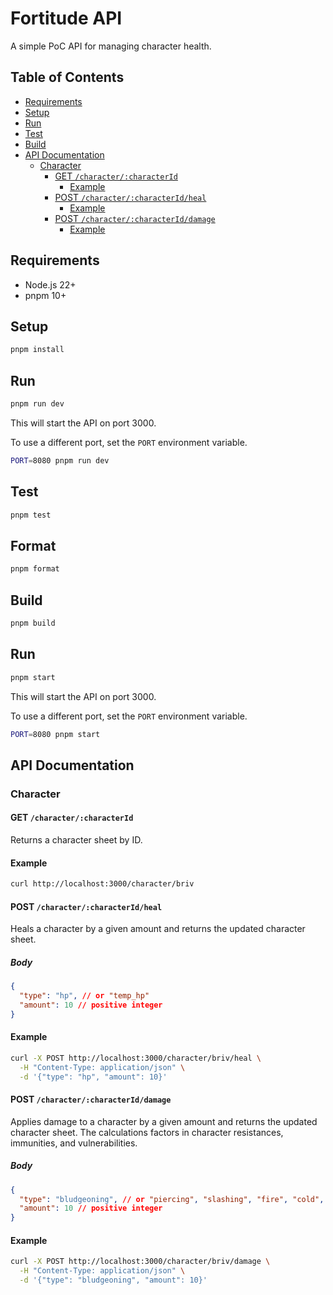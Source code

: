 # Fortitude API

A simple PoC API for managing character health.

## Table of Contents

- [Requirements](#requirements)
- [Setup](#setup)
- [Run](#run)
- [Test](#test)
- [Build](#build)
- [API Documentation](#api-documentation)
  - [Character](#character)
    - [GET `/character/:characterId`](#get-character-characterid)
      - [Example](#example)
    - [POST `/character/:characterId/heal`](#post-character-characterid-heal)
      - [Example](#example-1)
    - [POST `/character/:characterId/damage`](#post-character-characterid-damage)
      - [Example](#example-2)

## Requirements

- Node.js 22+
- pnpm 10+

## Setup

```bash
pnpm install
```

## Run

```bash
pnpm run dev
```

This will start the API on port 3000.

To use a different port, set the `PORT` environment variable.

```bash
PORT=8080 pnpm run dev
```

## Test

```bash
pnpm test
```

## Format

```bash
pnpm format
```

## Build

```bash
pnpm build
```

## Run

```bash
pnpm start
```

This will start the API on port 3000.

To use a different port, set the `PORT` environment variable.

```bash
PORT=8080 pnpm start
```

## API Documentation

### Character

#### GET `/character/:characterId`

Returns a character sheet by ID.

#### Example

```bash
curl http://localhost:3000/character/briv
```

#### POST `/character/:characterId/heal`

Heals a character by a given amount and returns the updated character sheet.

##### Body

```json
{
  "type": "hp", // or "temp_hp"
  "amount": 10 // positive integer
}
```

#### Example

```bash
curl -X POST http://localhost:3000/character/briv/heal \
  -H "Content-Type: application/json" \
  -d '{"type": "hp", "amount": 10}'
```

#### POST `/character/:characterId/damage`

Applies damage to a character by a given amount and returns the updated character sheet. The calculations factors in character resistances, immunities, and vulnerabilities.

##### Body

```json
{
  "type": "bludgeoning", // or "piercing", "slashing", "fire", "cold", "acid", "thunder", "lightning", "poison", "radiant", "necrotic", "psychic", "force"
  "amount": 10 // positive integer
}
```

#### Example

```bash
curl -X POST http://localhost:3000/character/briv/damage \
  -H "Content-Type: application/json" \
  -d '{"type": "bludgeoning", "amount": 10}'
```
